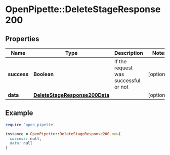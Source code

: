 # OpenPipette::DeleteStageResponse200

## Properties

| Name | Type | Description | Notes |
| ---- | ---- | ----------- | ----- |
| **success** | **Boolean** | If the request was successful or not | [optional] |
| **data** | [**DeleteStageResponse200Data**](DeleteStageResponse200Data.md) |  | [optional] |

## Example

```ruby
require 'open_pipette'

instance = OpenPipette::DeleteStageResponse200.new(
  success: null,
  data: null
)
```

